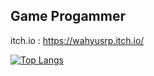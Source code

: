 

## Game Progammer
itch.io : https://wahyusrp.itch.io/



[![Top Langs](https://github-readme-stats.vercel.app/api/top-langs/?username=sadasas&layout=compact&exclude_repo=peplayonunity,LostArtefact,PeplayonMekanik,LEARN_UNITY,Balapan,Car-Game,AdverGame)](https://github.com/sadasas/github-readme-stats)

